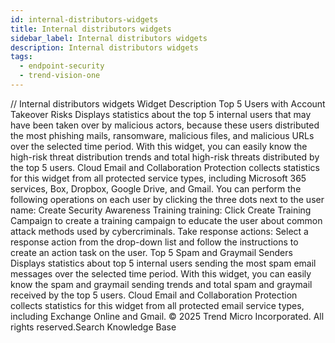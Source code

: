 ```yaml
---
id: internal-distributors-widgets
title: Internal distributors widgets
sidebar_label: Internal distributors widgets
description: Internal distributors widgets
tags:
  - endpoint-security
  - trend-vision-one
---
```


/*<![CDATA[*/ $('#title').html($('meta[name=map-description]').attr('content')); /*]]>*/ Internal distributors widgets Widget Description Top 5 Users with Account Takeover Risks Displays statistics about the top 5 internal users that may have been taken over by malicious actors, because these users distributed the most phishing mails, ransomware, malicious files, and malicious URLs over the selected time period. With this widget, you can easily know the high-risk threat distribution trends and total high-risk threats distributed by the top 5 users. Cloud Email and Collaboration Protection collects statistics for this widget from all protected service types, including Microsoft 365 services, Box, Dropbox, Google Drive, and Gmail. You can perform the following operations on each user by clicking the three dots next to the user name: Create Security Awareness Training training: Click Create Training Campaign to create a training campaign to educate the user about common attack methods used by cybercriminals. Take response actions: Select a response action from the drop-down list and follow the instructions to create an action task on the user. Top 5 Spam and Graymail Senders Displays statistics about top 5 internal users sending the most spam email messages over the selected time period. With this widget, you can easily know the spam and graymail sending trends and total spam and graymail received by the top 5 users. Cloud Email and Collaboration Protection collects statistics for this widget from all protected email service types, including Exchange Online and Gmail. © 2025 Trend Micro Incorporated. All rights reserved.Search Knowledge Base
